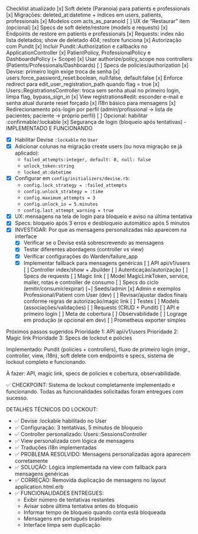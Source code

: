 Checklist atualizado
[x] Soft delete (Paranoia) para patients e professionals
[x] Migrações: deleted_at:datetime + índices em users, patients, professionals
[x] Modelos com acts_as_paranoid
[ ] UX de “Restaurar” item (opcional)
[x] Specs de soft delete/restore (models e requests)
[x] Endpoints de restore em patients e professionals
[x] Requests: index não lista deletados; show de deletado 404; restore funciona
[x] Autorização com Pundit
[x] Incluir Pundit::Authorization e callbacks no ApplicationController
[x] PatientPolicy, ProfessionalPolicy e DashboardsPolicy (+ Scope)
[x] Usar authorize/policy_scope nos controllers (Patients/Professionals/Dashboards)
[ ] Specs de policies/authorization
[x] Devise: primeiro login exige troca de senha
[x] users.force_password_reset:boolean, null:false, default:false
[x] Enforce redirect para edit_user_registration_path quando flag = true
[x] Users::RegistrationsController: troca sem senha atual no primeiro login, limpa flag, bypass_sign_in
[x] View registrations#edit: esconder e-mail e senha atual durante reset forçado
[x] I18n básico para mensagens
[x] Redirecionamento pós-login por perfil (admin/profissional → lista de pacientes; paciente → próprio perfil)
[ ] Opcional: habilitar :confirmable/:lockable
[x] Segurança de login (bloqueio após tentativas) - IMPLEMENTADO E FUNCIONANDO

- [x] Habilitar Devise `:lockable` no `User`
- [x] Adicionar colunas na migração create users (ou nova migração se já aplicado):
  - `failed_attempts:integer, default: 0, null: false`
  - `unlock_token:string`
  - `locked_at:datetime`
- [x] Configurar em `config/initializers/devise.rb`:
  - `config.lock_strategy = :failed_attempts`
  - `config.unlock_strategy = :time`
  - `config.maximum_attempts = 3`
  - `config.unlock_in = 5.minutes`
  - `config.last_attempt_warning = true`
- [x] UX: mensagens na tela de login para bloqueio e aviso na última tentativa
- [x] Specs: bloqueio após 3 erros e desbloqueio automático após 5 minutos
- [x] INVESTIGAR: Por que as mensagens personalizadas não aparecem na interface
  - [x] Verificar se o Devise está sobrescrevendo as mensagens
  - [x] Testar diferentes abordagens (controller vs view)
  - [x] Verificar configurações do Warden/failure_app
  - [x] Implementar fallback para mensagens genéricas
        [ ] API api/v1/users
        [ ] Controller index/show + Jbuilder
        [ ] Autenticação/autorização
        [ ] Specs de requests
        [ ] Magic link
        [ ] Model MagicLinkToken, service, mailer, rotas e controller de consumo
        [ ] Specs do ciclo (emitir/consumir/expirar)
        [~] Seeds/admin
        [x] Admin e exemplos Professional/Patient com User (dev)
        [ ] Revisar/ajustar dados finais conforme regras de autorização/magic link
        [ ] Testes
        [ ] Models (associações/validações)
        [ ] Requests (CRUD + Pundit)
        [ ] API e primeiro login
        [ ] Meta de cobertura
        [ ] Observabilidade
        [ ] Lograge em produção (e opcional em dev)
        [ ] Prometheus exporter simples

Próximos passos sugeridos
Prioridade 1: API api/v1/users
Prioridade 2: Magic link
Prioridade 3: Specs de lockout e policies

Implementado: Pundit (policies + controllers), fluxo de primeiro login (migr., controller, view, i18n), soft delete com endpoints e specs, sistema de lockout completo e funcionando.

À fazer: API, magic link, specs de policies e cobertura, observabilidade.

✅ CHECKPOINT: Sistema de lockout completamente implementado e funcionando. Todas as funcionalidades solicitadas foram entregues com sucesso.

DETALHES TÉCNICOS DO LOCKOUT:

- ✅ Devise :lockable habilitado no User
- ✅ Configuração: 3 tentativas, 5 minutos de bloqueio
- ✅ Controller personalizado: Users::SessionsController
- ✅ View personalizada com lógica de mensagens
- ✅ Traduções i18n implementadas
- ✅ PROBLEMA RESOLVIDO: Mensagens personalizadas agora aparecem corretamente
- ✅ SOLUÇÃO: Lógica implementada na view com fallback para mensagens genéricas
- ✅ CORREÇÃO: Removida duplicação de mensagens no layout application.html.erb
- ✅ FUNCIONALIDADES ENTREGUES:
  - Exibir número de tentativas restantes
  - Avisar sobre última tentativa antes do bloqueio
  - Informar tempo de bloqueio quando conta está bloqueada
  - Mensagens em português brasileiro
  - Interface limpa sem duplicação
